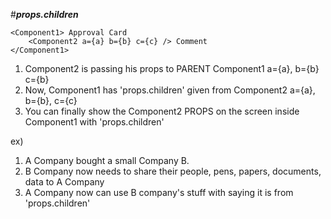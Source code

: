 #**_props.children_**

```
<Component1> Approval Card
    <Component2 a={a} b={b} c={c} /> Comment
</Component1>
```

1. Component2 is passing his props to PARENT Component1 a={a}, b={b} c={b}
2. Now, Component1 has 'props.children' given from Component2
   a={a}, b={b}, c={c}
3. You can finally show the Component2 PROPS on the screen inside Component1 with 'props.children'

ex)

1. A Company bought a small Company B.
2. B Company now needs to share their people, pens, papers, documents, data to A Company
3. A Company now can use B company's stuff with saying it is from 'props.children'
